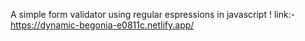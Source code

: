 A simple form validator using regular espressions in javascript !
link:-https://dynamic-begonia-e0811c.netlify.app/

